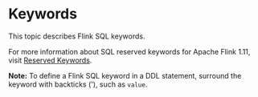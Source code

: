 # Keywords

This topic describes Flink SQL keywords.

For more information about SQL reserved keywords for Apache Flink 1.11, visit [Reserved Keywords](https://ci.apache.org/projects/flink/flink-docs-release-1.11/dev/table/sql/).

**Note:** To define a Flink SQL keyword in a DDL statement, surround the keyword with backticks \('\), such as ``value``.

